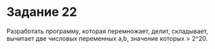 # Задание 22

Разработать программу, которая перемножает, делит, складывает, вычитает две
числовых переменных a,b, значение которых > 2^20.
